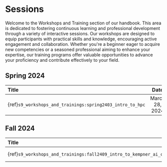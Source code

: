 # Sessions

Welcome to the Workshops and Training section of our handbook. This area is dedicated to fostering continuous learning and professional development through a variety of interactive sessions. Our workshops are designed to equip participants with practical skills and knowledge, encouraging active engagement and collaboration. Whether you're a beginner eager to acquire new competencies or a seasoned professional aiming to enhance your expertise, our training programs offer valuable opportunities to advance your proficiency and contribute effectively to your field.



##  Spring 2024


| Title                                                      | Date           |  
|:-----------------------------------------------------------|:--------------:|
| {ref}`s9_workshops_and_trainings:spring2403_intro_to_hpc`  | March 28, 2024 |

##  Fall 2024


| Title                                                      | Date           |  
|:-----------------------------------------------------------|:--------------:|
|  {ref}`s9_workshops_and_trainings:fall2409_intro_to_kempner_ai_cluster` | September 24, 2024 |